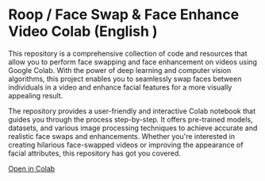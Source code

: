 # Roop / Face Swap & Face Enhance Video Colab (English )
This repository is a comprehensive collection of code and resources that allow you to perform face swapping and face enhancement on videos using Google Colab. With the power of deep learning and computer vision algorithms, this project enables you to seamlessly swap faces between individuals in a video and enhance facial features for a more visually appealing result.

The repository provides a user-friendly and interactive Colab notebook that guides you through the process step-by-step. It offers pre-trained models, datasets, and various image processing techniques to achieve accurate and realistic face swaps and enhancements. Whether you're interested in creating hilarious face-swapped videos or improving the appearance of facial attributes, this repository has got you covered.


[Open in Colab](https://colab.research.google.com/github/neuromodern/roop_face_swap_english_colab/blob/main/roop_face_swap_english_colab.ipynb)



